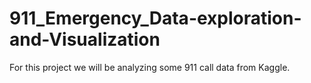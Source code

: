 # 911_Emergency_Data-exploration-and-Visualization
For this  project we will be analyzing some 911 call data from Kaggle.
